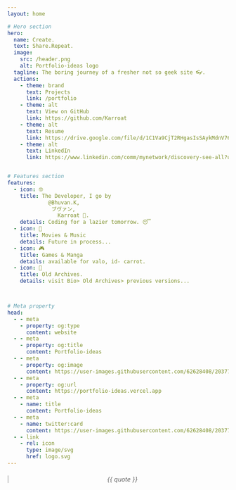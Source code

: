 ```yaml
---
layout: home

# Hero section
hero:
  name: Create.
  text: Share.Repeat.
  image:
    src: /header.png
    alt: Portfolio-ideas logo
  tagline: The boring journey of a fresher not so geek site 👓.
  actions:
    - theme: brand
      text: Projects
      link: /portfolio
    - theme: alt
      text: View on GitHub
      link: https://github.com/Karroat
    - theme: alt
      text: Resume
      link: https://drive.google.com/file/d/1C1Va9CjT2RHgasIsSAykMdnV76qwVafL/view?usp=sharing
    - theme: alt
      text: LinkedIn
      link: https://www.linkedin.com/comm/mynetwork/discovery-see-all?usecase=PEOPLE_FOLLOWS&followMember=bhuvan-k-62263a243 


# Features section
features:
  - icon: 🤓
    title: The Developer, I go by  
             @Bhuvan.K,   
              ブヴァン,   
                Karroat 🥕.
    details: Coding for a lazier tomorrow. 😴
  - icon: 🎫
    title: Movies & Music
    details: Future in process...
  - icon: 🎮
    title: Games & Manga
    details: available for valo, id- carrot.
  - icon: 💾
    title: Old Archives.
    details: visit Bio> Old Archives> previous versions...



# Meta property
head:
  - - meta
    - property: og:type
      content: website
  - - meta
    - property: og:title
      content: Portfolio-ideas
  - - meta
    - property: og:image
      content: https://user-images.githubusercontent.com/62628408/203779311-949cf214-92a7-4900-b997-55595fd12316.png
  - - meta
    - property: og:url
      content: https://portfolio-ideas.vercel.app
  - - meta
    - name: title
      content: Portfolio-ideas
  - - meta
    - name: twitter:card
      content: https://user-images.githubusercontent.com/62628408/203779311-949cf214-92a7-4900-b997-55595fd12316.png
  - - link
    - rel: icon
      type: image/svg
      href: logo.svg
---
```





<script setup>
import { ref } from 'vue'

const quote = '📜 The average piece of junk is probably more meaningful than the criticism designating it as such.  ~ Ratatouille'
</script>

<style scoped>
blockquote {
  text-align: center;
  font-style: italic;
  border-left: 4px solid #ddd;
  padding-left: 16px;
  margin: 20px 0;
}
</style>

> {{ quote }}
<!--
```
hello
```
### <Badge type="info">custom element</Badge>
-->
